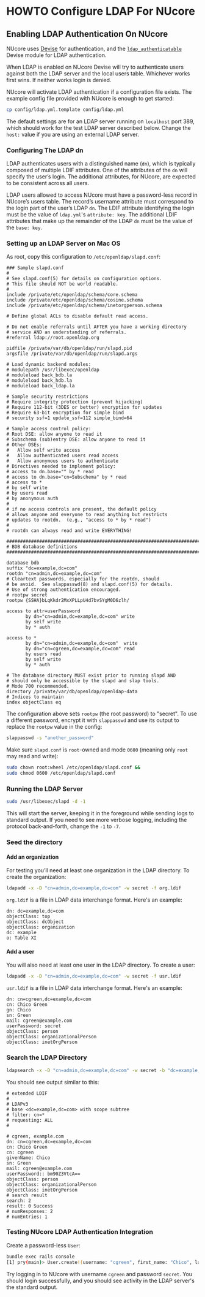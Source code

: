 # HOWTO Configure LDAP For NUcore

## Enabling LDAP Authentication On NUcore

NUcore uses [Devise](https://github.com/plataformatec/devise) for authentication,
and the [`ldap_authenticatable`](https://github.com/cschiewek/devise_ldap_authenticatable)
Devise module for LDAP authentication.

When LDAP is enabled on NUcore Devise will try to authenticate users against
both the LDAP server and the local users table. Whichever works first wins.
If neither works login is denied.

NUcore will activate LDAP authentication if a configuration file exists.
The example config file provided with NUcore is enough to get started:

```bash
cp config/ldap.yml.template config/ldap.yml
```

The default settings are for an LDAP server running on `localhost` port 389,
which should work for the test LDAP server described below.
Change the `host:` value if you are using an external LDAP server.

### Configuring The LDAP dn

LDAP authenticates users with a distinguished name (`dn`), which is typically
composed of multiple LDIF attributes. One of the attributes of the `dn` will
specify the user’s login. The additional attributes, for NUcore, are expected
to be consistent across all users.

LDAP users allowed to access NUcore must have a password-less record in
NUcore’s users table. The record’s username attribute must correspond to the
login part of the user’s LDAP `dn`. The LDIF attribute identifying the login
must be the value of `ldap.yml`'s `attribute: key`.
The additional LDIF attributes that make up the remainder of the LDAP `dn` must
be the value of the `base: key`.

### Setting up an LDAP Server on Mac OS

As root, copy this configuration to `/etc/openldap/slapd.conf`:

```
### Sample slapd.conf
#
# See slapd.conf(5) for details on configuration options.
# This file should NOT be world readable.
#
include /private/etc/openldap/schema/core.schema
include /private/etc/openldap/schema/cosine.schema
include /private/etc/openldap/schema/inetorgperson.schema

# Define global ACLs to disable default read access.

# Do not enable referrals until AFTER you have a working directory
# service AND an understanding of referrals.
#referral ldap://root.openldap.org

pidfile /private/var/db/openldap/run/slapd.pid
argsfile /private/var/db/openldap/run/slapd.args

# Load dynamic backend modules:
# modulepath /usr/libexec/openldap
# moduleload back_bdb.la
# moduleload back_hdb.la
# moduleload back_ldap.la

# Sample security restrictions
# Require integrity protection (prevent hijacking)
# Require 112-bit (3DES or better) encryption for updates
# Require 63-bit encryption for simple bind
# security ssf=1 update_ssf=112 simple_bind=64

# Sample access control policy:
# Root DSE: allow anyone to read it
# Subschema (sub)entry DSE: allow anyone to read it
# Other DSEs:
#   Allow self write access
#   Allow authenticated users read access
#   Allow anonymous users to authenticate
# Directives needed to implement policy:
# access to dn.base="" by * read
# access to dn.base="cn=Subschema" by * read
# access to *
# by self write
# by users read
# by anonymous auth
#
# if no access controls are present, the default policy
# allows anyone and everyone to read anything but restricts
# updates to rootdn.  (e.g., "access to * by * read")
#
# rootdn can always read and write EVERYTHING!

#######################################################################
# BDB database definitions
#######################################################################

database bdb
suffix "dc=example,dc=com"
rootdn "cn=admin,dc=example,dc=com"
# Cleartext passwords, especially for the rootdn, should
# be avoid.  See slappasswd(8) and slapd.conf(5) for details.
# Use of strong authentication encouraged.
# rootpw secret
rootpw {SSHA}bLqKkdr2MxXPLLpU4d7bvSYgM0D6zlh/

access to attr=userPassword
       by dn="cn=admin,dc=example,dc=com" write
       by self write
       by * auth

access to *
       by dn="cn=admin,dc=example,dc=com"  write
       by dn="cn=cgreen,dc=example,dc=com" read
       by users read
       by self write
       by * auth

# The database directory MUST exist prior to running slapd AND
# should only be accessible by the slapd and slap tools.
# Mode 700 recommended.
directory /private/var/db/openldap/openldap-data
# Indices to maintain
index objectClass eq
```

The configuration above sets `rootpw` (the root password) to "secret".
To use a different password, encrypt it with `slappasswd` and use its output to
replace the `rootpw` value in the config:

```bash
slappasswd -s "another_password"
```

Make sure `slapd.conf` is `root`-owned and mode `0600` (meaning only `root` may read and write):

```bash
sudo chown root:wheel /etc/openldap/slapd.conf &&
sudo chmod 0600 /etc/openldap/slapd.conf
```

### Running the LDAP Server

```bash
sudo /usr/libexec/slapd -d -1
```

This will start the server, keeping it in the foreground while sending logs to
standard output. If you need to see more verbose logging, including the protocol
back-and-forth, change the `-1` to `-7`.

### Seed the directory

#### Add an organization

For testing you’ll need at least one organization in the LDAP directory.
To create the organization:

```bash
ldapadd -x -D "cn=admin,dc=example,dc=com" -w secret -f org.ldif
```

`org.ldif` is a file in LDAP data interchange format. Here's an example:

```
dn: dc=example,dc=com
objectClass: top
objectClass: dcObject
objectClass: organization
dc: example
o: Table XI
```

#### Add a user

You will also need at least one user in the LDAP directory. To create a user:

```bash
ldapadd -x -D "cn=admin,dc=example,dc=com" -w secret -f usr.ldif
```

`usr.ldif` is a file in LDAP data interchange format. Here's an example:

```
dn: cn=cgreen,dc=example,dc=com
cn: Chico Green
gn: Chico
sn: Green
mail: cgreen@example.com
userPassword: secret
objectClass: person
objectClass: organizationalPerson
objectClass: inetOrgPerson
```

### Search the LDAP Directory

```bash
ldapsearch -x -D "cn=admin,dc=example,dc=com" -w secret -b "dc=example,dc=com" “cn=*”
```

You should see output similar to this:

```
# extended LDIF
#
# LDAPv3
# base <dc=example,dc=com> with scope subtree
# filter: cn=*
# requesting: ALL
#

# cgreen, example.com
dn: cn=cgreen,dc=example,dc=com
cn: Chico Green
cn: cgreen
givenName: Chico
sn: Green
mail: cgreen@example.com
userPassword:: bm90Z3VtcA==
objectClass: person
objectClass: organizationalPerson
objectClass: inetOrgPerson
# search result
search: 2
result: 0 Success
# numResponses: 2
# numEntries: 1
```

### Testing NUcore LDAP Authentication Integration

Create a password-less `User`:

```bash
bundle exec rails console
[1] pry(main)> User.create!(username: "cgreen", first_name: "Chico", last_name: "Green", email: "cgreen@example.com")
```

Try logging in to NUcore with username `cgreen` and password `secret`.
You should login successfully, and you should see activity in the LDAP server's
the standard output.
